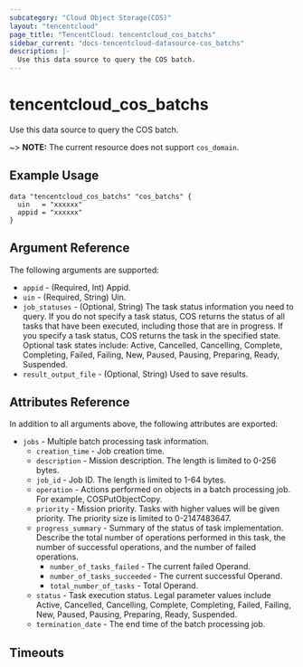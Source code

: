 ```yaml
---
subcategory: "Cloud Object Storage(COS)"
layout: "tencentcloud"
page_title: "TencentCloud: tencentcloud_cos_batchs"
sidebar_current: "docs-tencentcloud-datasource-cos_batchs"
description: |-
  Use this data source to query the COS batch.
---
```


# tencentcloud_cos_batchs

Use this data source to query the COS batch.

~> **NOTE:** The current resource does not support `cos_domain`.

## Example Usage

```hcl
data "tencentcloud_cos_batchs" "cos_batchs" {
  uin   = "xxxxxx"
  appid = "xxxxxx"
}
```

## Argument Reference

The following arguments are supported:

* `appid` - (Required, Int) Appid.
* `uin` - (Required, String) Uin.
* `job_statuses` - (Optional, String) The task status information you need to query. If you do not specify a task status, COS returns the status of all tasks that have been executed, including those that are in progress. If you specify a task status, COS returns the task in the specified state. Optional task states include: Active, Cancelled, Cancelling, Complete, Completing, Failed, Failing, New, Paused, Pausing, Preparing, Ready, Suspended.
* `result_output_file` - (Optional, String) Used to save results.

## Attributes Reference

In addition to all arguments above, the following attributes are exported:

* `jobs` - Multiple batch processing task information.
  * `creation_time` - Job creation time.
  * `description` - Mission description. The length is limited to 0-256 bytes.
  * `job_id` - Job ID. The length is limited to 1-64 bytes.
  * `operation` - Actions performed on objects in a batch processing job. For example, COSPutObjectCopy.
  * `priority` - Mission priority. Tasks with higher values will be given priority. The priority size is limited to 0-2147483647.
  * `progress_summary` - Summary of the status of task implementation. Describe the total number of operations performed in this task, the number of successful operations, and the number of failed operations.
    * `number_of_tasks_failed` - The current failed Operand.
    * `number_of_tasks_succeeded` - The current successful Operand.
    * `total_number_of_tasks` - Total Operand.
  * `status` - Task execution status. Legal parameter values include Active, Cancelled, Cancelling, Complete, Completing, Failed, Failing, New, Paused, Pausing, Preparing, Ready, Suspended.
  * `termination_date` - The end time of the batch processing job.


## Timeouts

<no value>


